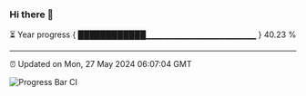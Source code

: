 ### Hi there 👋

⏳ Year progress { ████████████▁▁▁▁▁▁▁▁▁▁▁▁▁▁▁▁▁▁ } 40.23 %

---

⏰ Updated on Mon, 27 May 2024 06:07:04 GMT

![Progress Bar CI](https://github.com/liununu/liununu/workflows/Progress%20Bar%20CI/badge.svg)
